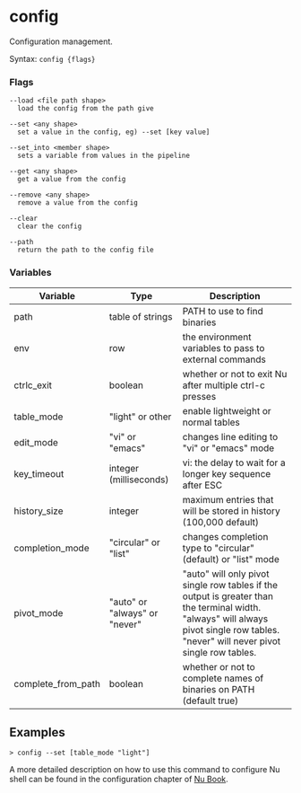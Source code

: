 # config

Configuration management.

Syntax: `config {flags}`

### Flags

    --load <file path shape>
      load the config from the path give

    --set <any shape>
      set a value in the config, eg) --set [key value]

    --set_into <member shape>
      sets a variable from values in the pipeline

    --get <any shape>
      get a value from the config

    --remove <any shape>
      remove a value from the config

    --clear
      clear the config

    --path
      return the path to the config file

### Variables

| Variable           | Type                   | Description                                                         |
| ------------------ | ---------------------- | ------------------------------------------------------------------- |
| path               | table of strings       | PATH to use to find binaries                                        |
| env                | row                    | the environment variables to pass to external commands              |
| ctrlc_exit         | boolean                | whether or not to exit Nu after multiple ctrl-c presses             |
| table_mode         | "light" or other       | enable lightweight or normal tables                                 |
| edit_mode          | "vi" or "emacs"        | changes line editing to "vi" or "emacs" mode                        |
| key_timeout        | integer (milliseconds) | vi: the delay to wait for a longer key sequence after ESC           |
| history_size       | integer                | maximum entries that will be stored in history (100,000 default)    |
| completion_mode    | "circular" or "list"   | changes completion type to "circular" (default) or "list" mode      |
| pivot_mode      | "auto" or "always" or "never"                | "auto" will only pivot single row tables if the output is greater than the terminal width. "always" will always pivot single row tables. "never" will never pivot single row tables.            |
| complete_from_path | boolean                | whether or not to complete names of binaries on PATH (default true) |

## Examples

```shell
> config --set [table_mode "light"]
```

A more detailed description on how to use this command to configure Nu shell can be found in the configuration chapter of [Nu Book](https://www.nushell.sh/book/en/configuration.html).
